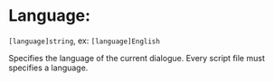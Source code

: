 # Language:

`[language]string`, ex: `[language]English`

Specifies the language of the current dialogue. Every script file must specifies a language.